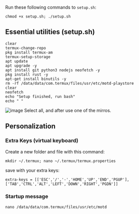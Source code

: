Run these following commands to `setup.sh`:

```
chmod +x setup.sh; ./setup.sh
```
## Essential utilities (setup.sh)
```
clear
termux-change-repo
pkg install termux-am
termux-setup-storage
apt update
apt upgrade -y
apt install git python3 nodejs neofetch -y
pkg install rust -y
apt-get install binutils -y
rm -rf /data/data/com.termux/files/usr/etc/motd-playstore
clear
neofetch
echo "Setup finished, run bash"
echo " "
```
![image](https://github.com/IK-R-S/Termux-setup/assets/73291742/fada8a70-b63d-44fc-aeaa-442ae893f816)
Select all, and after use one of the mirros.

## Personalization
### Extra Keys (virtual keyboard)
Create a new folder and file with this command:
```
mkdir ~/.termux; nano ~/.termux/termux.properties
```

save with your extra keys:
```
extra-keys = [['ESC','/','-','HOME','UP','END','PGUP'],['TAB','CTRL','ALT','LEFT','DOWN','RIGHT','PGDN']]
```
### Startup message
```
nano /data/data/com.termux/files/usr/etc/motd
```
